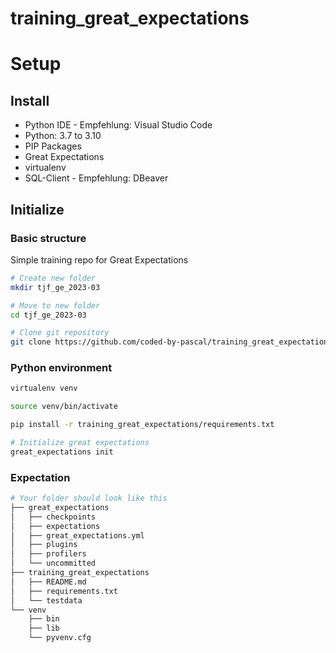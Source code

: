 # training_great_expectations


# Setup

## Install
- Python IDE - Empfehlung: Visual Studio Code 
- Python: 3.7 to 3.10
- PIP Packages
- Great Expectations
- virtualenv
- SQL-Client - Empfehlung: DBeaver 

 

## Initialize
### Basic structure
Simple training repo for Great Expectations
```bash
# Create new folder
mkdir tjf_ge_2023-03

# Move to new folder
cd tjf_ge_2023-03

# Clone git repository
git clone https://github.com/coded-by-pascal/training_great_expectations.git
```

### Python environment
```bash
virtualenv venv

source venv/bin/activate

pip install -r training_great_expectations/requirements.txt

# Initialize great expectations
great_expectations init
```

### Expectation
```bash
# Your folder should look like this
├── great_expectations
│   ├── checkpoints
│   ├── expectations
│   ├── great_expectations.yml
│   ├── plugins
│   ├── profilers
│   └── uncommitted
├── training_great_expectations
│   ├── README.md
│   ├── requirements.txt
│   └── testdata
└── venv
    ├── bin
    ├── lib
    └── pyvenv.cfg
```